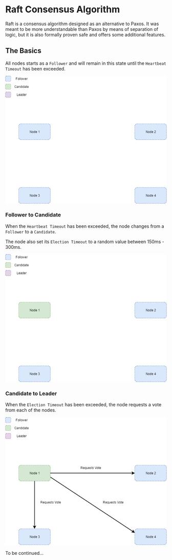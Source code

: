 # Raft Consensus Algorithm

Raft is a consensus algorithm designed as an alternative to Paxos. It was meant to be more understandable than Paxos by means of separation of logic, but it is also formally proven safe and offers some additional features.

## The Basics

All nodes starts as a `Follower` and will remain in this state until the `Heartbeat Timeout` has been exceeded.


![](https://github.com/barend-erasmus/raft-consensus-algorithm/raw/master/images/raft-consensus-algorithm-1.png)

### Follower to Candidate

When the `Heartbeat Timeout` has been exceeded, the node changes from a `Follower` to a `Candidate`.

The node also set its `Election Timeout` to a random value between 150ms - 300ms.


![](https://github.com/barend-erasmus/raft-consensus-algorithm/raw/master/images/raft-consensus-algorithm-2.png)

### Candidate to Leader

When the `Election Timeout` has been exceeded, the node requests a vote from each of the nodes.


![](https://github.com/barend-erasmus/raft-consensus-algorithm/raw/master/images/raft-consensus-algorithm-3.png)


To be continued...